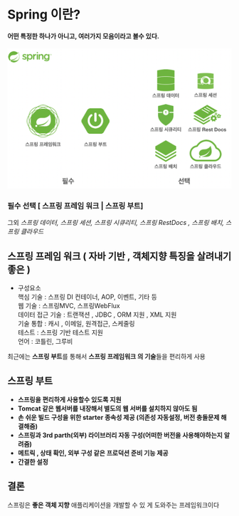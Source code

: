 # Spring 이란?
#### 어떤 특정한 하나가 아니고, 여러가지 모음이라고 볼수 있다.

![스프링이란](../Img//spring.png)
### 필수 선택 **[ 스프링 프레임 워크 | 스프링 부트]** <br>
그외 *스프링 데이터, 스프링 세션, 스프링 시큐리티, 스프링 RestDocs , 스프링 배치, 스프링 클라우드*

## 스프링 프레임 워크 ( 자바 기반 , 객체지향 특징을 살려내기 좋은 )
* 구성요소 <br>
핵심 기술 : 스프링 DI 컨테이너, AOP, 이벤트, 기타 등 <br>
웹 기술 : 스프링MVC, 스프링WebFlux <br>
데이터 접근 기술 : 트랜잭션 , JDBC , ORM 지원 , XML 지원 <br>
기술 통합 : 캐시 , 이메일, 원격접근, 스케줄링 <br> 
테스트 : 스프링 기반 테스트 지원 <br>
언어 : 코틀린, 그루비 <br>

최근에는 **스프링 부트**를 통해서 **스프링 프레임워크 의 기술**들을 편리하게 사용

## 스프링 부트
* **스프링을 편리하게 사용할수 있도록 지원**
* **Tomcat 같은 웹서버를 내장해서 별도의 웹 서버를 설치하지 않아도 됨**
* **손 쉬운 빌드 구성을 위한 starter 종속성 제공 (의존성 자동설정, 버전 충돌문제 해결해줌)**
* **스프링과 3rd parth(외부) 라이브러리 자동 구성(어떠한 버전을 사용해야하는지 알려줌)**
* **메트릭 , 상태 확인, 외부 구성 같은 프로덕션 준비 기능 제공** 
* **간결한 설정**

## 결론
스프링은 **좋은 객체 지향** 애플리케이션을 개발할 수 있 게 도와주는 프레임워크이다